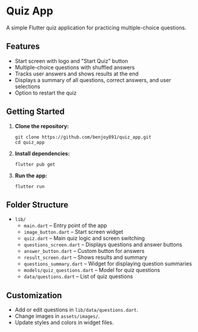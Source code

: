 # Quiz App

A simple Flutter quiz application for practicing multiple-choice questions.

## Features

- Start screen with logo and "Start Quiz" button
- Multiple-choice questions with shuffled answers
- Tracks user answers and shows results at the end
- Displays a summary of all questions, correct answers, and user selections
- Option to restart the quiz

## Getting Started

1. **Clone the repository:**
   ```
   git clone https://github.com/benjoy891/quiz_app.git
   cd quiz_app
   ```

2. **Install dependencies:**
   ```
   flutter pub get
   ```

3. **Run the app:**
   ```
   flutter run
   ```

## Folder Structure

- `lib/`
  - `main.dart` – Entry point of the app
  - `image_button.dart` – Start screen widget
  - `quiz.dart` – Main quiz logic and screen switching
  - `questions_screen.dart` – Displays questions and answer buttons
  - `answer_button.dart` – Custom button for answers
  - `result_screen.dart` – Shows results and summary
  - `questions_summary.dart` – Widget for displaying question summaries
  - `models/quiz_questions.dart` – Model for quiz questions
  - `data/questions.dart` – List of quiz questions

## Customization

- Add or edit questions in `lib/data/questions.dart`.
- Change images in `assets/images/`.
- Update styles and colors in widget files.

